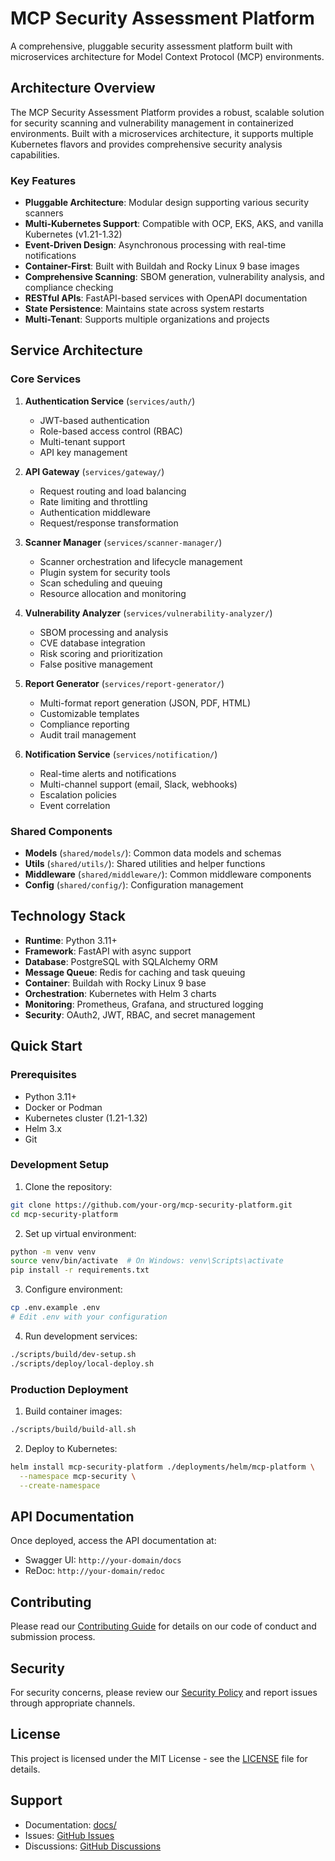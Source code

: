 # MCP Security Assessment Platform

A comprehensive, pluggable security assessment platform built with microservices architecture for Model Context Protocol (MCP) environments.

## Architecture Overview

The MCP Security Assessment Platform provides a robust, scalable solution for security scanning and vulnerability management in containerized environments. Built with a microservices architecture, it supports multiple Kubernetes flavors and provides comprehensive security analysis capabilities.

### Key Features

- **Pluggable Architecture**: Modular design supporting various security scanners
- **Multi-Kubernetes Support**: Compatible with OCP, EKS, AKS, and vanilla Kubernetes (v1.21-1.32)
- **Event-Driven Design**: Asynchronous processing with real-time notifications
- **Container-First**: Built with Buildah and Rocky Linux 9 base images
- **Comprehensive Scanning**: SBOM generation, vulnerability analysis, and compliance checking
- **RESTful APIs**: FastAPI-based services with OpenAPI documentation
- **State Persistence**: Maintains state across system restarts
- **Multi-Tenant**: Supports multiple organizations and projects

## Service Architecture

### Core Services

1. **Authentication Service** (`services/auth/`)
   - JWT-based authentication
   - Role-based access control (RBAC)
   - Multi-tenant support
   - API key management

2. **API Gateway** (`services/gateway/`)
   - Request routing and load balancing
   - Rate limiting and throttling
   - Authentication middleware
   - Request/response transformation

3. **Scanner Manager** (`services/scanner-manager/`)
   - Scanner orchestration and lifecycle management
   - Plugin system for security tools
   - Scan scheduling and queuing
   - Resource allocation and monitoring

4. **Vulnerability Analyzer** (`services/vulnerability-analyzer/`)
   - SBOM processing and analysis
   - CVE database integration
   - Risk scoring and prioritization
   - False positive management

5. **Report Generator** (`services/report-generator/`)
   - Multi-format report generation (JSON, PDF, HTML)
   - Customizable templates
   - Compliance reporting
   - Audit trail management

6. **Notification Service** (`services/notification/`)
   - Real-time alerts and notifications
   - Multi-channel support (email, Slack, webhooks)
   - Escalation policies
   - Event correlation

### Shared Components

- **Models** (`shared/models/`): Common data models and schemas
- **Utils** (`shared/utils/`): Shared utilities and helper functions
- **Middleware** (`shared/middleware/`): Common middleware components
- **Config** (`shared/config/`): Configuration management

## Technology Stack

- **Runtime**: Python 3.11+
- **Framework**: FastAPI with async support
- **Database**: PostgreSQL with SQLAlchemy ORM
- **Message Queue**: Redis for caching and task queuing
- **Container**: Buildah with Rocky Linux 9 base
- **Orchestration**: Kubernetes with Helm 3 charts
- **Monitoring**: Prometheus, Grafana, and structured logging
- **Security**: OAuth2, JWT, RBAC, and secret management

## Quick Start

### Prerequisites

- Python 3.11+
- Docker or Podman
- Kubernetes cluster (1.21-1.32)
- Helm 3.x
- Git

### Development Setup

1. Clone the repository:
```bash
git clone https://github.com/your-org/mcp-security-platform.git
cd mcp-security-platform
```

2. Set up virtual environment:
```bash
python -m venv venv
source venv/bin/activate  # On Windows: venv\Scripts\activate
pip install -r requirements.txt
```

3. Configure environment:
```bash
cp .env.example .env
# Edit .env with your configuration
```

4. Run development services:
```bash
./scripts/build/dev-setup.sh
./scripts/deploy/local-deploy.sh
```

### Production Deployment

1. Build container images:
```bash
./scripts/build/build-all.sh
```

2. Deploy to Kubernetes:
```bash
helm install mcp-security-platform ./deployments/helm/mcp-platform \
  --namespace mcp-security \
  --create-namespace
```

## API Documentation

Once deployed, access the API documentation at:
- Swagger UI: `http://your-domain/docs`
- ReDoc: `http://your-domain/redoc`

## Contributing

Please read our [Contributing Guide](CONTRIBUTING.md) for details on our code of conduct and submission process.

## Security

For security concerns, please review our [Security Policy](SECURITY.md) and report issues through appropriate channels.

## License

This project is licensed under the MIT License - see the [LICENSE](LICENSE) file for details.

## Support

- Documentation: [docs/](docs/)
- Issues: [GitHub Issues](https://github.com/your-org/mcp-security-platform/issues)
- Discussions: [GitHub Discussions](https://github.com/your-org/mcp-security-platform/discussions)